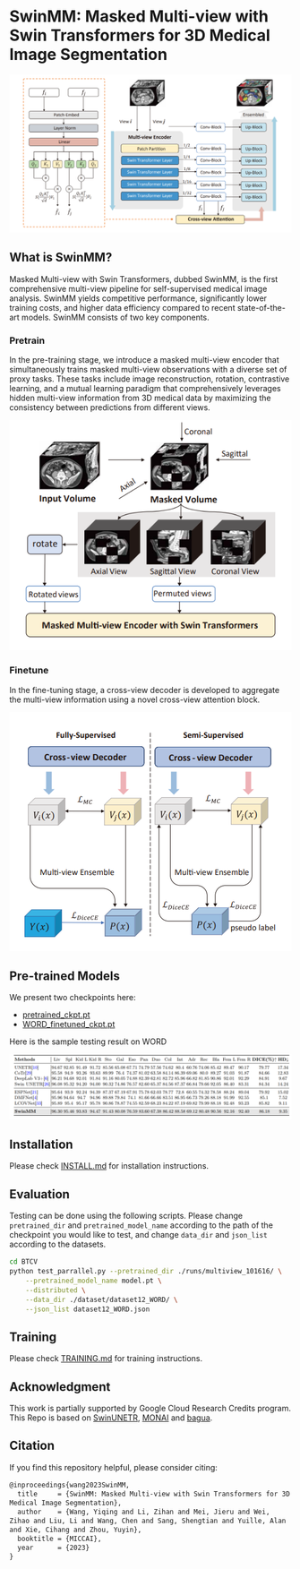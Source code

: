 # SwinMM: Masked Multi-view with Swin Transformers for 3D Medical Image Segmentation

<p align="center">
  <img src="figures/SwinMMArch.png">
</p>

## What is SwinMM?

Masked Multi-view with Swin Transformers, dubbed SwinMM, is the first comprehensive multi-view pipeline for self-supervised medical image analysis. SwinMM yields competitive performance, significantly lower training costs, and higher data efficiency compared to recent state-of-the-art models. SwinMM consists of two key components.

### Pretrain

In the pre-training stage, we introduce a masked multi-view encoder that simultaneously trains masked multi-view observations with a diverse set of proxy tasks. These tasks include image reconstruction, rotation, contrastive learning, and a mutual learning paradigm that comprehensively leverages hidden multi-view information from 3D medical data by maximizing the consistency between predictions from different views.

<p align="center">
  <img src="figures/pretrain.png">
</p>

### Finetune

In the fine-tuning stage, a cross-view decoder is developed to aggregate the multi-view information using a novel cross-view attention block.

<p align="center">
  <img src="figures/finetune.png">
</p>

## Pre-trained Models

We present two checkpoints here:

- [pretrained_ckpt.pt](https://drive.google.com/file/d/1VFT1Oz5UGjAaXLdWAAdeD0mVeLyCQ0ry/view?usp=sharing)
- [WORD_finetuned_ckpt.pt](https://drive.google.com/file/d/1GXNE_c2PSyklQ8hdL739TowEZ5_HGOK_/view?usp=sharing)

Here is the sample testing result on WORD

<p align="center">
  <img src="figures/Result.png">
</p>

## Installation

Please check [INSTALL.md](INSTALL.md) for installation instructions.

## Evaluation

Testing can be done using the following scripts. Please change `pretrained_dir` and `pretrained_model_name` according to the path of the checkpoint you would like to test, and change `data_dir` and `json_list` according to the datasets.

```bash
cd BTCV
python test_parrallel.py --pretrained_dir ./runs/multiview_101616/ \
	--pretrained_model_name model.pt \
	--distributed \
	--data_dir ./dataset/dataset12_WORD/ \
	--json_list dataset12_WORD.json
```

## Training

Please check [TRAINING.md](TRAINING.md) for training instructions.

## Acknowledgment

This work is partially supported by Google Cloud Research Credits program.
This Repo is based on [SwinUNETR](https://github.com/Project-MONAI/research-contributions/tree/main/SwinUNETR), [MONAI](https://monai.io/) and [bagua](https://github.com/BaguaSys/bagua).

## Citation

If you find this repository helpful, please consider citing:

```
@inproceedings{wang2023SwinMM,
  title     = {SwinMM: Masked Multi-view with Swin Transformers for 3D Medical Image Segmentation},
  author    = {Wang, Yiqing and Li, Zihan and Mei, Jieru and Wei, Zihao and Liu, Li and Wang, Chen and Sang, Shengtian and Yuille, Alan and Xie, Cihang and Zhou, Yuyin},
  booktitle = {MICCAI},
  year      = {2023}
}
```
